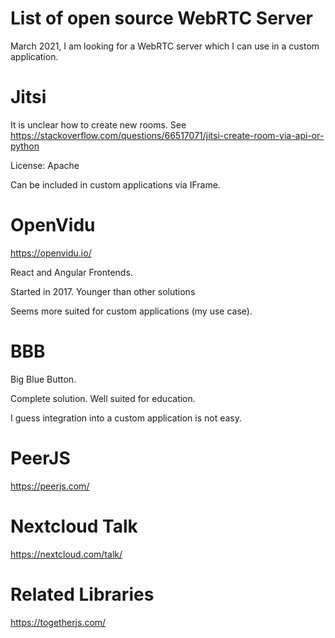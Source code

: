 # List of open source WebRTC Server

March 2021, I am looking for a WebRTC server which I can use in a custom application.

# Jitsi

It is unclear how to create new rooms. See https://stackoverflow.com/questions/66517071/jitsi-create-room-via-api-or-python

License: Apache

Can be included in custom applications via IFrame.

# OpenVidu

https://openvidu.io/

React and Angular Frontends.

Started in 2017. Younger than other solutions

Seems more suited for custom applications (my use case).

# BBB

Big Blue Button.

Complete solution. Well suited for education.

I guess integration into a custom application is not easy.

# PeerJS

https://peerjs.com/

# Nextcloud Talk

https://nextcloud.com/talk/

# Related Libraries

https://togetherjs.com/

